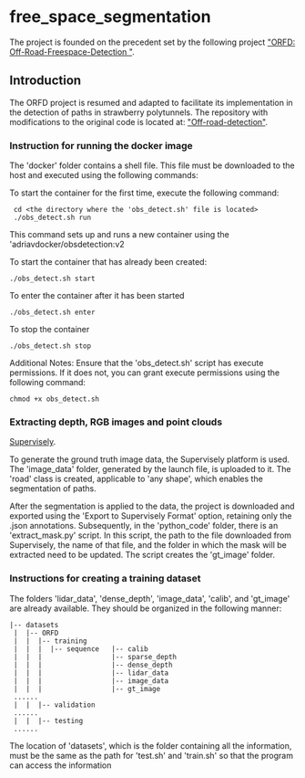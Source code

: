 # free_space_segmentation
The project is founded on the precedent set by the following project ["ORFD: Off-Road-Freespace-Detection
"](https://github.com/chaytonmin/Off-Road-Freespace-Detection/tree/main).

## Introduction

The ORFD project is resumed and adapted to facilitate its implementation in the detection of paths in strawberry polytunnels. The repository with modifications to the original code is located at: ["Off-road-detection"](https://github.com/adri-gth/Off-road-detection/tree/main).

### Instruction for running the docker image
 The 'docker' folder contains a shell file. This file must be downloaded to the host and executed using the following commands:
 
 To start the container for the first time, execute the following command:
 
     cd <the directory where the 'obs_detect.sh' file is located>
     ./obs_detect.sh run
     
This command sets up and runs a new container using the 'adriavdocker/obsdetection:v2

To start the container that has already been created: 

    ./obs_detect.sh start
    
To enter the container after it has been started

    ./obs_detect.sh enter
    
To stop the container 

    ./obs_detect.sh stop
    
Additional Notes: Ensure that the 'obs_detect.sh' script has execute permissions. If it does not, you can grant execute permissions using the following command:

    chmod +x obs_detect.sh

### Extracting depth, RGB images and point clouds 














[Supervisely](https://supervisely.com/).

To generate the ground truth image data, the Supervisely platform is used. The 'image_data' folder, generated by the launch file, is uploaded to it. The 'road' class is created, applicable to 'any shape', which enables the segmentation of paths.

After the segmentation is applied to the data, the project is downloaded and exported using the 'Export to Supervisely Format' option, retaining only the .json annotations. Subsequently, in the 'python_code' folder, there is an 'extract_mask.py' script. In this script, the path to the file downloaded from Supervisely, the name of that file, and the folder in which the mask will be extracted need to be updated. The script creates the 'gt_image' folder.


### Instructions for creating a training dataset

The folders 'lidar_data', 'dense_depth', 'image_data', 'calib', and 'gt_image' are already available. They should be organized in the following manner:


```
|-- datasets
 |  |-- ORFD
 |  |  |-- training
 |  |  |  |-- sequence   |-- calib
 |  |  |                 |-- sparse_depth
 |  |  |                 |-- dense_depth
 |  |  |                 |-- lidar_data
 |  |  |                 |-- image_data
 |  |  |                 |-- gt_image
 ......
 |  |  |-- validation
 ......
 |  |  |-- testing
 ......
```
The location of 'datasets', which is the folder containing all the information, must be the same as the path for 'test.sh' and 'train.sh' so that the program can access the information


































